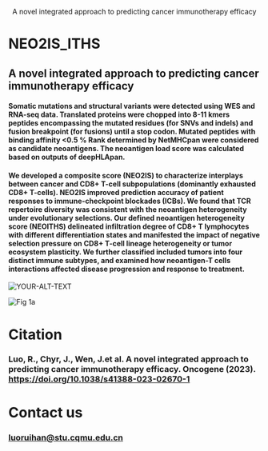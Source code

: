 <p align="center">  
A novel integrated approach to predicting cancer immunotherapy efficacy 
</p>   

# NEO2IS_ITHS
## A novel integrated approach to predicting cancer immunotherapy efficacy  
#### Somatic mutations and structural variants were detected using WES and RNA-seq data. Translated proteins were chopped into 8-11 kmers peptides encompassing the mutated residues (for SNVs and indels) and fusion breakpoint (for fusions) until a stop codon. Mutated peptides with binding affinity <0.5 % Rank determined by NetMHCpan were considered as candidate neoantigens. The neoantigen load score was calculated based on outputs of deepHLApan. 
#### We developed a composite score (NEO2IS) to characterize interplays between cancer and CD8+ T-cell subpopulations (dominantly exhausted CD8+ T-cells). NEO2IS improved prediction accuracy of patient responses to immune-checkpoint blockades (ICBs). We found that TCR repertoire diversity was consistent with the neoantigen heterogeneity under evolutionary selections. Our defined neoantigen heterogeneity score (NEOITHS) delineated infiltration degree of CD8+ T lymphocytes with different differentiation states and manifested the impact of negative selection pressure on CD8+ T-cell lineage heterogeneity or tumor ecosystem plasticity. We further classified included tumors into four distinct immune subtypes, and examined how neoantigen-T cells interactions affected disease progression and response to treatment. 

<picture>
 <source media="(prefers-color-scheme: dark)" srcset="https://user-images.githubusercontent.com/126743171/222977694-865d2d3c-5396-4688-9f11-dd3600c39b2c.png">
 <source media="(prefers-color-scheme: light)" srcset="https://user-images.githubusercontent.com/126743171/222977694-865d2d3c-5396-4688-9f11-dd3600c39b2c.png">
 <img alt="YOUR-ALT-TEXT" src="YOUR-DEFAULT-IMAGE">
</picture>

![Fig 1a](https://user-images.githubusercontent.com/126743171/222977694-865d2d3c-5396-4688-9f11-dd3600c39b2c.png)

# Citation
### Luo, R., Chyr, J., Wen, J.et al. A novel integrated approach to predicting cancer immunotherapy efficacy. Oncogene (2023). https://doi.org/10.1038/s41388-023-02670-1   

# Contact us
### luoruihan@stu.cqmu.edu.cn
